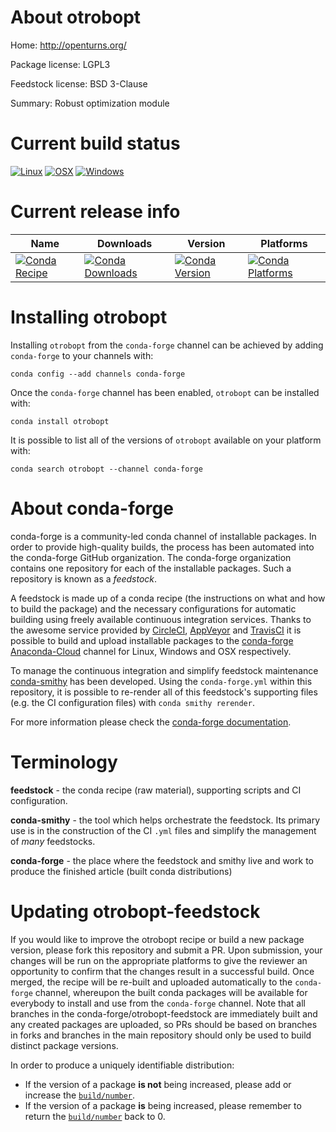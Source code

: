 About otrobopt
==============

Home: http://openturns.org/

Package license: LGPL3

Feedstock license: BSD 3-Clause

Summary: Robust optimization module



Current build status
====================

[![Linux](https://img.shields.io/circleci/project/github/conda-forge/otrobopt-feedstock/master.svg?label=Linux)](https://circleci.com/gh/conda-forge/otrobopt-feedstock)
[![OSX](https://img.shields.io/travis/conda-forge/otrobopt-feedstock/master.svg?label=macOS)](https://travis-ci.org/conda-forge/otrobopt-feedstock)
[![Windows](https://img.shields.io/appveyor/ci/conda-forge/otrobopt-feedstock/master.svg?label=Windows)](https://ci.appveyor.com/project/conda-forge/otrobopt-feedstock/branch/master)

Current release info
====================

| Name | Downloads | Version | Platforms |
| --- | --- | --- | --- |
| [![Conda Recipe](https://img.shields.io/badge/recipe-otrobopt-green.svg)](https://anaconda.org/conda-forge/otrobopt) | [![Conda Downloads](https://img.shields.io/conda/dn/conda-forge/otrobopt.svg)](https://anaconda.org/conda-forge/otrobopt) | [![Conda Version](https://img.shields.io/conda/vn/conda-forge/otrobopt.svg)](https://anaconda.org/conda-forge/otrobopt) | [![Conda Platforms](https://img.shields.io/conda/pn/conda-forge/otrobopt.svg)](https://anaconda.org/conda-forge/otrobopt) |

Installing otrobopt
===================

Installing `otrobopt` from the `conda-forge` channel can be achieved by adding `conda-forge` to your channels with:

```
conda config --add channels conda-forge
```

Once the `conda-forge` channel has been enabled, `otrobopt` can be installed with:

```
conda install otrobopt
```

It is possible to list all of the versions of `otrobopt` available on your platform with:

```
conda search otrobopt --channel conda-forge
```


About conda-forge
=================

conda-forge is a community-led conda channel of installable packages.
In order to provide high-quality builds, the process has been automated into the
conda-forge GitHub organization. The conda-forge organization contains one repository
for each of the installable packages. Such a repository is known as a *feedstock*.

A feedstock is made up of a conda recipe (the instructions on what and how to build
the package) and the necessary configurations for automatic building using freely
available continuous integration services. Thanks to the awesome service provided by
[CircleCI](https://circleci.com/), [AppVeyor](http://www.appveyor.com/)
and [TravisCI](https://travis-ci.org/) it is possible to build and upload installable
packages to the [conda-forge](https://anaconda.org/conda-forge)
[Anaconda-Cloud](http://docs.anaconda.org/) channel for Linux, Windows and OSX respectively.

To manage the continuous integration and simplify feedstock maintenance
[conda-smithy](http://github.com/conda-forge/conda-smithy) has been developed.
Using the ``conda-forge.yml`` within this repository, it is possible to re-render all of
this feedstock's supporting files (e.g. the CI configuration files) with ``conda smithy rerender``.

For more information please check the [conda-forge documentation](https://conda-forge.org/docs/).

Terminology
===========

**feedstock** - the conda recipe (raw material), supporting scripts and CI configuration.

**conda-smithy** - the tool which helps orchestrate the feedstock.
                   Its primary use is in the construction of the CI ``.yml`` files
                   and simplify the management of *many* feedstocks.

**conda-forge** - the place where the feedstock and smithy live and work to
                  produce the finished article (built conda distributions)


Updating otrobopt-feedstock
===========================

If you would like to improve the otrobopt recipe or build a new
package version, please fork this repository and submit a PR. Upon submission,
your changes will be run on the appropriate platforms to give the reviewer an
opportunity to confirm that the changes result in a successful build. Once
merged, the recipe will be re-built and uploaded automatically to the
`conda-forge` channel, whereupon the built conda packages will be available for
everybody to install and use from the `conda-forge` channel.
Note that all branches in the conda-forge/otrobopt-feedstock are
immediately built and any created packages are uploaded, so PRs should be based
on branches in forks and branches in the main repository should only be used to
build distinct package versions.

In order to produce a uniquely identifiable distribution:
 * If the version of a package **is not** being increased, please add or increase
   the [``build/number``](http://conda.pydata.org/docs/building/meta-yaml.html#build-number-and-string).
 * If the version of a package **is** being increased, please remember to return
   the [``build/number``](http://conda.pydata.org/docs/building/meta-yaml.html#build-number-and-string)
   back to 0.